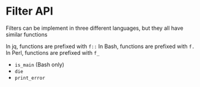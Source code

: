 # Filter API

Filters can be implement in three different languages, but they all have similar functions

In jq, functions are prefixed with `f::`
In Bash, functions are prefixed with `f.`
In Perl, functions are prefixed with `f_`

- `is_main` (Bash only)
- `die`
- `print_error`
